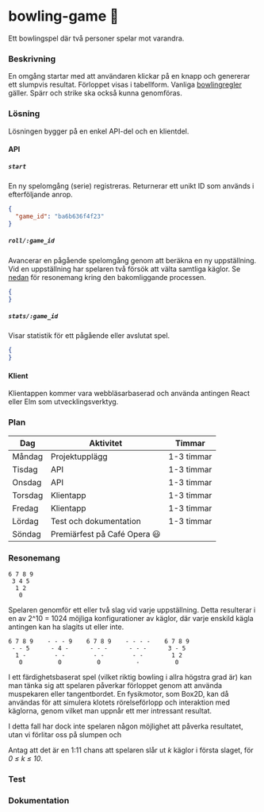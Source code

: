 # bowling-game :bowling:

Ett bowlingspel där två personer spelar mot varandra. 

### Beskrivning

En omgång startar med att användaren klickar på en knapp och genererar ett slumpvis resultat. Förloppet visas i tabellform. Vanliga [bowlingregler](http://www.alltombowling.nu/skola_rakna.php) gäller. Spärr och strike ska också kunna genomföras.

### Lösning

Lösningen bygger på en enkel API-del och en klientdel. 

#### API

##### `start`

En ny spelomgång (serie) registreras. Returnerar ett unikt ID som används i efterföljande anrop.

```json
{
  "game_id": "ba6b636f4f23"
}
```

##### `roll/:game_id`

Avancerar en pågående spelomgång genom att beräkna en ny uppställning. Vid en uppställning har spelaren två försök att välta samtliga käglor. Se [nedan](#resonemang) för resonemang kring den bakomliggande processen.

```json
{
}
```

##### `stats/:game_id`

Visar statistik för ett pågående eller avslutat spel.

```json
{
}
```

#### Klient

Klientappen kommer vara webbläsarbaserad och använda antingen React eller Elm som utvecklingsverktyg.

### Plan

| Dag           | Aktivitet              | Timmar     |
|---------------|------------------------|------------|
| M&aring;ndag  | Projektupplägg         | 1-3 timmar |
| Tisdag        | API                    | 1-3 timmar |
| Onsdag        | API                    | 1-3 timmar |
| Torsdag       | Klientapp              | 1-3 timmar |
| Fredag        | Klientapp              | 1-3 timmar | 
| L&ouml;rdag   | Test och dokumentation | 1-3 timmar | 
| S&ouml;ndag   | Premiärfest på Café Opera :smiley:  | 

### Resonemang

```
6 7 8 9
 3 4 5
  1 2 
   0
```

Spelaren genomför ett eller två slag vid varje uppställning. Detta resulterar i en av 2^10 = 1024 möjliga konfigurationer av käglor, där varje enskild kägla antingen kan ha slagits ut eller inte. 

```
6 7 8 9    - - - 9    6 7 8 9    - - - -    6 7 8 9
 - - 5      - 4 -      - - -      - - -      3 - 5
  1 -        - -        - -        - -        1 2
   0          0          0          -          0
```

I ett färdighetsbaserat spel (vilket riktig bowling i allra högstra grad är) kan man tänka sig att spelaren påverkar förloppet genom att använda muspekaren eller tangentbordet. En fysikmotor, som Box2D, kan då användas för att simulera klotets rörelseförlopp och interaktion med käglorna, genom vilket man uppnår ett mer intressant resultat.

I detta fall har dock inte spelaren någon möjlighet att påverka resultatet, utan vi förlitar oss på slumpen och 

Antag att det är en 1:11 chans att spelaren slår ut *k* käglor i första slaget, för *0 ≤ k ≤ 10*.

### Test

### Dokumentation
